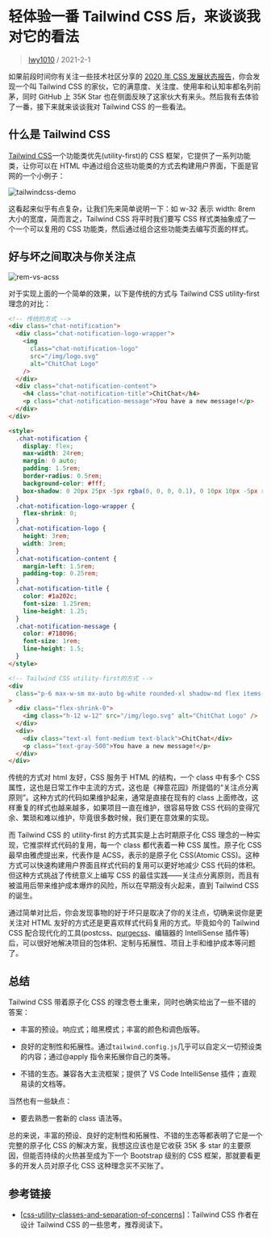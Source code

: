 # 轻体验一番 Tailwind CSS 后，来谈谈我对它的看法

> [lwy1010](https://github.com/lwy1010) / 2021-2-1

如果前段时间你有关注一些技术社区分享的 [2020 年 CSS 发展状态报告](https://2020.stateofcss.com/en-US/)，你会发现一个叫 Tailwind CSS 的家伙，它的满意度、关注度、使用率和认知率都名列前茅，同时 GitHub 上 35K Star 也在侧面反映了这家伙大有来头。然后我有去体验了一番，接下来就来谈谈我对 Tailwind CSS 的一些看法。

## 什么是 Tailwind CSS

[Tailwind CSS](https://tailwindcss.com/)一个功能类优先(utility-first)的 CSS 框架，它提供了一系列功能类，让你可以在 HTML 中通过组合这些功能类的方式去构建用户界面，下面是官网的一个小例子：

<img :src="$withBase('/tailwindcss-demo.png')" alt="tailwindcss-demo">

这看起来似乎有点复杂，让我们先来简单说明一下：如 w-32 表示 width: 8rem 大小的宽度，简而言之，Tailwind CSS 将平时我们要写 CSS 样式类抽象成了一个一个可以复用的 CSS 功能类，然后通过组合这些功能类去编写页面的样式。

## 好与坏之间取决与你关注点

<img :src="$withBase('/rem-vs-acss.png')" alt="rem-vs-acss">

对于实现上面的一个简单的效果，以下是传统的方式与 Tailwind CSS utility-first 理念的对比：

```html
<!-- 传统的方式 -->
<div class="chat-notification">
  <div class="chat-notification-logo-wrapper">
    <img
      class="chat-notification-logo"
      src="/img/logo.svg"
      alt="ChitChat Logo"
    />
  </div>
  <div class="chat-notification-content">
    <h4 class="chat-notification-title">ChitChat</h4>
    <p class="chat-notification-message">You have a new message!</p>
  </div>
</div>

<style>
  .chat-notification {
    display: flex;
    max-width: 24rem;
    margin: 0 auto;
    padding: 1.5rem;
    border-radius: 0.5rem;
    background-color: #fff;
    box-shadow: 0 20px 25px -5px rgba(0, 0, 0, 0.1), 0 10px 10px -5px rgba(0, 0, 0, 0.04);
  }
  .chat-notification-logo-wrapper {
    flex-shrink: 0;
  }
  .chat-notification-logo {
    height: 3rem;
    width: 3rem;
  }
  .chat-notification-content {
    margin-left: 1.5rem;
    padding-top: 0.25rem;
  }
  .chat-notification-title {
    color: #1a202c;
    font-size: 1.25rem;
    line-height: 1.25;
  }
  .chat-notification-message {
    color: #718096;
    font-size: 1rem;
    line-height: 1.5;
  }
</style>
```

```html
<!-- Tailwind CSS utility-first的方式 -->
<div
  class="p-6 max-w-sm mx-auto bg-white rounded-xl shadow-md flex items-center space-x-4"
>
  <div class="flex-shrink-0">
    <img class="h-12 w-12" src="/img/logo.svg" alt="ChitChat Logo" />
  </div>
  <div>
    <div class="text-xl font-medium text-black">ChitChat</div>
    <p class="text-gray-500">You have a new message!</p>
  </div>
</div>
```

传统的方式对 html 友好，CSS 服务于 HTML 的结构，一个 class 中有多个 CSS 属性，这也是日常工作中主流的方式，这也是《禅意花园》所提倡的“关注点分离原则”。这种方式的代码如果维护起来，通常是直接在现有的 class 上面修改，这样重复的样式也越来越多，如果项目一直在维护，很容易导致 CSS 代码的变得冗余、繁琐和难以维护，毕竟很多数时候，我们更在意效果的实现。

而 Tailwind CSS 的 utility-first 的方式其实是上古时期原子化 CSS 理念的一种实现，它推崇样式代码的复用，每一个 class 都代表着一种 CSS 属性。原子化 CSS 最早由雅虎提出来，代表作是 ACSS，表示的是原子化 CSS(Atomic CSS)。这种方式可以快速构建用户界面且样式代码的复用可以更好地减少 CSS 代码的体积。但这种方式挑战了传统意义上编写 CSS 的最佳实践——关注点分离原则，而且有被滥用后带来维护成本爆炸的风险，所以在早期没有火起来，直到 Tailwind CSS 的诞生。

通过简单对比后，你会发现事物的好于坏只是取决了你的关注点，切确来说你是更关注对 HTML 友好的方式还是更喜欢样式代码复用的方式。毕竟如今的 Tailwind CSS 配合现代化的工具(postcss、[purgecss](https://github.com/FullHuman/purgecss)、编辑器的 IntelliSense 插件等)后，可以很好地解决项目的包体积、定制与拓展性、项目上手和维护成本等问题了。

## 总结

Tailwind CSS 带着原子化 CSS 的理念卷土重来，同时也确实给出了一些不错的答案：

- 丰富的预设。响应式；暗黑模式；丰富的颜色和调色版等。

- 良好的定制性和拓展性。通过`tailwind.config.js`几乎可以自定义一切预设类的内容；通过@apply 指令来拓展你自己的类等。

- 不错的生态。兼容各大主流框架；提供了 VS Code IntelliSense 插件；直观易读的文档等。

当然也有一些缺点：

- 要去熟悉一套新的 class 语法等。

总的来说，丰富的预设、良好的定制性和拓展性、不错的生态等都表明了它是一个完整的原子化 CSS 的解决方案，我想这应该也是它收获 35K 多 star 的主要原因，但能否持续的火热甚至成为下一个 Bootstrap 级别的 CSS 框架，那就要看更多的开发人员对原子化 CSS 这种理念买不买账了。

## 参考链接

- [[css-utility-classes-and-separation-of-concerns](https://adamwathan.me/css-utility-classes-and-separation-of-concerns)]：Tailwind CSS 作者在设计 Tailwind CSS 的一些思考，推荐阅读下。
